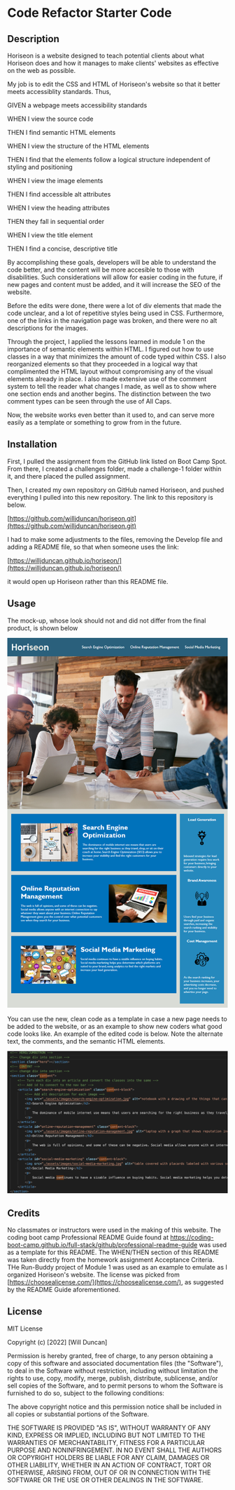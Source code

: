 # Code Refactor Starter Code

## <Horiseon>

## Description

Horiseon is a website designed to teach potential clients about what Horiseon does and how it manages to make clients' websites as effective on the web as possible. 

My job is to edit the CSS and HTML of Horiseon's website so that it better meets accessiblity standards. Thus, 

GIVEN a webpage meets accessibility standards

WHEN I view the source code

THEN I find semantic HTML elements

WHEN I view the structure of the HTML elements

THEN I find that the elements follow a logical structure independent of styling and positioning

WHEN I view the image elements

THEN I find accessible alt attributes

WHEN I view the heading attributes

THEN they fall in sequential order

WHEN I view the title element

THEN I find a concise, descriptive title

By accomplishing these goals, developers will be able to understand the code better, and the content will be more accesible to those with disabilities. Such considerations will allow for easier coding in the future, if new pages and content must be added, and it will increase the SEO of the website. 

Before the edits were done, there were a lot of div elements that made the code unclear, and a lot of repetitive styles being used in CSS. Furthermore, one of the links in the navigation page was broken, and there were no alt descriptions for the images. 

Through the project, I applied the lessons learned in module 1 on the importance of semantic elements within HTML. I figured out how to use classes in a way that minimizes the amount of code typed within CSS. I also reorganized elements so that they proceeded in a logical way that complimented the HTML layout without compromising any of the visual elements already in place. I also made extensive use of the comment system to tell the reader what changes I made, as well as to show where one section ends and another begins. The distinction between the two comment types can be seen through the use of All Caps. 

Now, the website works even better than it used to, and can serve more easily as a template or something to grow from in the future. 

## Installation

First, I pulled the assignment from the GitHub link listed on Boot Camp Spot. From there, I created a challenges folder, made a challenge-1 folder within it, and there placed the pulled assignment. 

Then, I created my own repository on GitHub named Horiseon, and pushed everything I pulled into this new repository. The link to this repository is below.

[https://github.com/willjduncan/horiseon.git](https://github.com/willjduncan/horiseon.git)


 I had to make some adjustments to the files, removing the Develop file and adding a README file, so that when someone uses the link: 

[https://willjduncan.github.io/horiseon/](https://willjduncan.github.io/horiseon/)

it would open up Horiseon rather than this README file. 

## Usage

The mock-up, whose look should not and did not differ from the final product, is shown below

![mock-up](/assets/images/mock-up.png)

You can use the new, clean code as a template in case a new page needs to be added to the website, or as an example to show new coders what good code looks like. An example of the edited code is below. Note the alternate text, the comments, and the semantic HTML elements. 

![screenshot](/assets/images/coding-screenshot.png)

## Credits

No classmates or instructors were used in the making of this website. The coding boot camp Professional README Guide found at https://coding-boot-camp.github.io/full-stack/github/professional-readme-guide was used as a template for this README. The WHEN/THEN section of this README was taken directly from the homework assignment Acceptance Criteria. THe Run-Buddy project of Module 1 was used as an example to emulate as I organized Horiseon's website.  The license was picked from [https://choosealicense.com/](https://choosealicense.com/), as suggested by the README Guide aforementioned. 

## License

MIT License

Copyright (c) [2022] [Will Duncan]

Permission is hereby granted, free of charge, to any person obtaining a copy
of this software and associated documentation files (the "Software"), to deal
in the Software without restriction, including without limitation the rights
to use, copy, modify, merge, publish, distribute, sublicense, and/or sell
copies of the Software, and to permit persons to whom the Software is
furnished to do so, subject to the following conditions:

The above copyright notice and this permission notice shall be included in all
copies or substantial portions of the Software.

THE SOFTWARE IS PROVIDED "AS IS", WITHOUT WARRANTY OF ANY KIND, EXPRESS OR
IMPLIED, INCLUDING BUT NOT LIMITED TO THE WARRANTIES OF MERCHANTABILITY,
FITNESS FOR A PARTICULAR PURPOSE AND NONINFRINGEMENT. IN NO EVENT SHALL THE
AUTHORS OR COPYRIGHT HOLDERS BE LIABLE FOR ANY CLAIM, DAMAGES OR OTHER
LIABILITY, WHETHER IN AN ACTION OF CONTRACT, TORT OR OTHERWISE, ARISING FROM,
OUT OF OR IN CONNECTION WITH THE SOFTWARE OR THE USE OR OTHER DEALINGS IN THE
SOFTWARE.